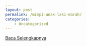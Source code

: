 ```yaml
---
layout: post
permalink: /mimpi-anak-laki-marah/
categories:
    - Uncategorized
---
```


[Baca Selengkapnya](/08)